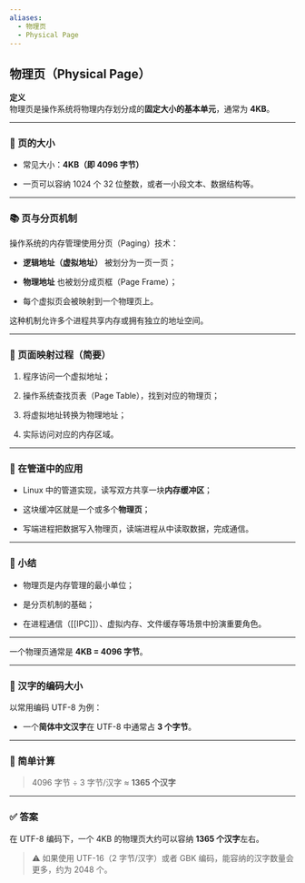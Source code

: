 ```yaml
---
aliases:
  - 物理页
  - Physical Page
---
```


## 物理页（Physical Page）

**定义**  
物理页是操作系统将物理内存划分成的**固定大小的基本单元**，通常为 **4KB**。

---

### 📏 页的大小

- 常见大小：**4KB（即 4096 字节）**
    
- 一页可以容纳 1024 个 32 位整数，或者一小段文本、数据结构等。
    

---

### 📚 页与分页机制

操作系统的内存管理使用分页（Paging）技术：

- **逻辑地址（虚拟地址）** 被划分为一页一页；
    
- **物理地址** 也被划分成页框（Page Frame）；
    
- 每个虚拟页会被映射到一个物理页上。
    

这种机制允许多个进程共享内存或拥有独立的地址空间。

---

### 🔄 页面映射过程（简要）

1. 程序访问一个虚拟地址；
    
2. 操作系统查找页表（Page Table），找到对应的物理页；
    
3. 将虚拟地址转换为物理地址；
    
4. 实际访问对应的内存区域。
    

---

### 🧠 在管道中的应用

- Linux 中的管道实现，读写双方共享一块**内存缓冲区**；
    
- 这块缓冲区就是一个或多个**物理页**；
    
- 写端进程把数据写入物理页，读端进程从中读取数据，完成通信。
    

---

### 📝 小结

- 物理页是内存管理的最小单位；
    
- 是分页机制的基础；
    
- 在进程通信（[[IPC]]）、虚拟内存、文件缓存等场景中扮演重要角色。
    

---

一个物理页通常是 **4KB = 4096 字节**。

---

### 📐 汉字的编码大小

以常用编码 UTF-8 为例：

- 一个**简体中文汉字**在 UTF-8 中通常占 **3 个字节**。
    

---

### 🧮 简单计算

> 4096 字节 ÷ 3 字节/汉字 ≈ **1365 个汉字**

---

### ✅ 答案

在 UTF-8 编码下，一个 4KB 的物理页大约可以容纳 **1365 个汉字**左右。

> ⚠️ 如果使用 UTF-16（2 字节/汉字）或者 GBK 编码，能容纳的汉字数量会更多，约为 2048 个。

